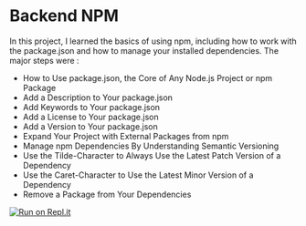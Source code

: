 # Backend NPM 
In this project, I learned the basics of using npm, including how to work with the package.json and how to manage your installed dependencies.
The major steps were :
  * How to Use package.json, the Core of Any Node.js Project or npm Package
  * Add a Description to Your package.json
  * Add Keywords to Your package.json
  * Add a License to Your package.json
  * Add a Version to Your package.json
  * Expand Your Project with External Packages from npm
  * Manage npm Dependencies By Understanding Semantic Versioning
  * Use the Tilde-Character to Always Use the Latest Patch Version of a Dependency
  * Use the Caret-Character to Use the Latest Minor Version of a Dependency
  * Remove a Package from Your Dependencies

[![Run on Repl.it](https://replit.com/@ChakibKarmim/boilerplate-npm)](https://replit.com/@ChakibKarmim/boilerplate-npm)
